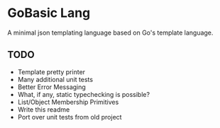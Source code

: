 # GoBasic Lang

A minimal json templating language based on Go's template language.

## TODO
- Template pretty printer
- Many additional unit tests
- Better Error Messaging
- What, if any, static typechecking is possible?
- List/Object Membership Primitives
- Write this readme
- Port over unit tests from old project
